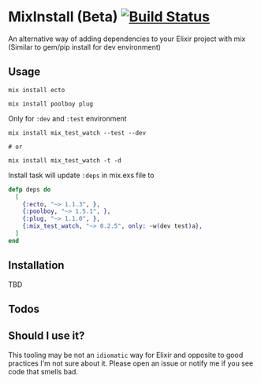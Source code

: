 # MixInstall (Beta) [![Build Status](https://travis-ci.org/msoedov/mix-install.svg?branch=master)](https://travis-ci.org/msoedov/mix-install)


An alternative way of adding dependencies to your Elixir project with mix (Similar to gem/pip install for dev environment)

Usage
-----

```Shell
mix install ecto
```

```Shell
mix install poolboy plug
```

Only for `:dev` and `:test` environment
```Shell
mix install mix_test_watch --test --dev

# or

mix install mix_test_watch -t -d
```

Install task will update `:deps` in mix.exs file to
```Elixir
defp deps do
  [
    {:ecto, "~> 1.1.3", },
    {:poolboy, "~> 1.5.1", },
    {:plug, "~> 1.1.0", },
    {:mix_test_watch, "~> 0.2.5", only: ~w(dev test)a},
  ]
end
```

## Installation

TBD

## Todos


## Should I use it?

This tooling may be not an `idiomatic` way for Elixir and opposite to good practices I'm not sure about it. Please open an issue or notify me if you see code that smells bad.
